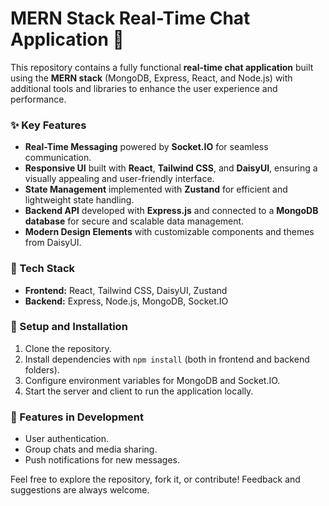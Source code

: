 # MERN Stack Real-Time Chat Application 🚀  

This repository contains a fully functional **real-time chat application** built using the **MERN stack** (MongoDB, Express, React, and Node.js) with additional tools and libraries to enhance the user experience and performance.

### ✨ Key Features  
- **Real-Time Messaging** powered by **Socket.IO** for seamless communication.  
- **Responsive UI** built with **React**, **Tailwind CSS**, and **DaisyUI**, ensuring a visually appealing and user-friendly interface.  
- **State Management** implemented with **Zustand** for efficient and lightweight state handling.  
- **Backend API** developed with **Express.js** and connected to a **MongoDB database** for secure and scalable data management.  
- **Modern Design Elements** with customizable components and themes from DaisyUI.

### 🔧 Tech Stack  
- **Frontend:** React, Tailwind CSS, DaisyUI, Zustand  
- **Backend:** Express, Node.js, MongoDB, Socket.IO  

### 🚀 Setup and Installation  
1. Clone the repository.  
2. Install dependencies with `npm install` (both in frontend and backend folders).  
3. Configure environment variables for MongoDB and Socket.IO.  
4. Start the server and client to run the application locally.

### 📖 Features in Development  
- User authentication.  
- Group chats and media sharing.  
- Push notifications for new messages.

Feel free to explore the repository, fork it, or contribute! Feedback and suggestions are always welcome.
